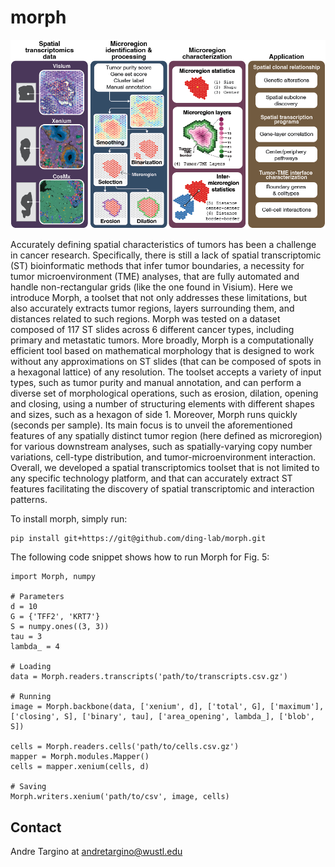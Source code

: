 # morph

![morph](image.png)

Accurately defining spatial characteristics of tumors has been a challenge in cancer research. Specifically, there is still a lack of spatial transcriptomic (ST) bioinformatic methods that infer tumor boundaries, a necessity for tumor microenvironment (TME) analyses, that are fully automated and handle non-rectangular grids (like the one found in Visium). Here we introduce Morph, a toolset that not only addresses these limitations, but also accurately extracts tumor regions, layers surrounding them, and distances related to such regions. Morph was tested on a dataset composed of 117 ST slides across 6 different cancer types, including primary and metastatic tumors. More broadly, Morph is a computationally efficient tool based on mathematical morphology that is designed to work without any approximations on ST slides (that can be composed of spots in a hexagonal lattice) of any resolution. The toolset accepts a variety of input types, such as tumor purity and manual annotation, and can perform a diverse set of morphological operations, such as erosion, dilation, opening and closing, using a number of structuring elements with different shapes and sizes, such as a hexagon of side 1. Moreover, Morph runs quickly (seconds per sample). Its main focus is to unveil the aforementioned features of any spatially distinct tumor region (here defined as microregion) for various downstream analyses, such as spatially-varying copy number variations, cell-type distribution, and tumor-microenvironment interaction. Overall, we developed a spatial transcriptomics toolset that is not limited to any specific technology platform, and that can accurately extract ST features facilitating the discovery of spatial transcriptomic and interaction patterns.

To install morph, simply run:

```
pip install git+https://git@github.com/ding-lab/morph.git
```

The following code snippet shows how to run Morph for Fig. 5:

```
import Morph, numpy

# Parameters
d = 10
G = {'TFF2', 'KRT7'}
S = numpy.ones((3, 3))
tau = 3
lambda_ = 4

# Loading
data = Morph.readers.transcripts('path/to/transcripts.csv.gz')

# Running
image = Morph.backbone(data, ['xenium', d], ['total', G], ['maximum'], ['closing', S], ['binary', tau], ['area_opening', lambda_], ['blob', S])

cells = Morph.readers.cells('path/to/cells.csv.gz')
mapper = Morph.modules.Mapper()
cells = mapper.xenium(cells, d)

# Saving
Morph.writers.xenium('path/to/csv', image, cells)
```

## Contact
Andre Targino at andretargino@wustl.edu
